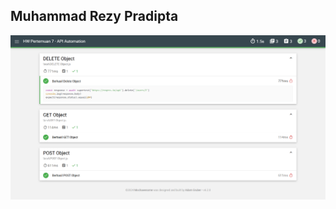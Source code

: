 ## Muhammad Rezy Pradipta
![Alt Text](https://github.com/rezyprdtaa/API-Automation-Digital-Skola/blob/main/Mochawesome-Report.png)


